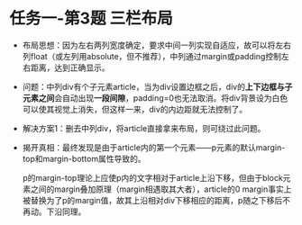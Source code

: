 # 任务一-第3题 三栏布局
- 布局思想：因为左右两列宽度确定，要求中间一列实现自适应，故可以将左右列float（或左列用absolute，但不推荐），中列通过margin或padding控制左右距离，达到正确显示。
- 问题：中列div有个子元素article，当为div设置边框之后，div的**上下边框与子元素之间**会自动出现**一段间隙**，padding=0也无法取消。将div背景设为白色可以使其视觉上消失，但这样一来，div的内边距就无法控制了。
- 解决方案1：删去中列div，将article直接拿来布局，则可绕过此问题。
- 揭开真相：最终发现是由于article内的第一个元素——p元素的默认margin-top和margin-bottom属性导致的。

  p的margin-top理论上应使p内的文字相对于article上沿下移，但由于block元素之间的margin叠加原理（margin相遇取其大者），article的0 margin事实上被替换为了p的margin值，故其上沿相对div下移相应的距离，p随之下移后不再动。下沿同理。
  